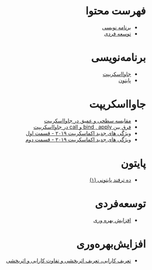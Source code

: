 <div dir="rtl">

# فهرست محتوا

* [برنامه نویسی](#برنامه‌نویسی)
* [توسعه فردی](#توسعه‌فردی)


# برنامه‌نویسی
  * [جاوااسکریپت](#جاوااسکریپت)
  * [پایتون](#پایتون)

# جاوااسکریپت
  * [مقایسه سطحی و عمیق در جاوااسکریپت](https://vrgl.ir/yy9ZN)
  * [فرق بین bind , apply و call در جاوااسکریپت](https://vrgl.ir/s7O4R)
  * [ویژگی‌ های جدید اکماسکریپت ۲۰۱۹ - قسمت اول](https://vrgl.ir/hm4VA)
  * [ویژگی‌ های جدید اکماسکریپت ۲۰۱۹ - قسمت دوم](https://vrgl.ir/hcQ05)

# پایتون
 * [ده ترفند پایتونی (۱)](https://vrgl.ir/UVd2N)

# توسعه‌فردی
  * [افزایش بهره وری](#افزایش‌بهره‌وری)

# افزایش‌بهره‌وری
  * [تعریف کارایی، تعریف اثربخشی و تفاوت کارایی و اثربخشی](https://motamem.org/%d8%aa%d8%b9%d8%b1%db%8c%d9%81-%da%a9%d8%a7%d8%b1%d8%a7%db%8c%db%8c-%d8%aa%d8%b9%d8%b1%db%8c%d9%81-%d8%a7%d8%ab%d8%b1%d8%a8%d8%ae%d8%b4%db%8c-%d9%88-%d8%aa%d9%81%d8%a7%d9%88%d8%aa/)
</div>